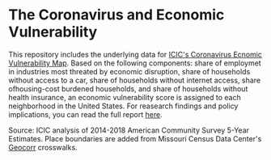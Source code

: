 # The Coronavirus and Economic Vulnerability

This repository includes the underlying data for [ICIC's Coronavirus Ecnomic Vulnerability Map](https://www.arcgis.com/home/webmap/viewer.html?webmap=f8bff4a0ac34460aa28240ba4332b047&extent=-71.2711,42.2376,-70.8663,42.4). Based on the following components: share of employmet in industries most threated by economic disruption, share of households without access to a car, share of households without internet access, share ofhousing-cost burdened households, and share of households without health insurance, an economic vulnerability score is assigned to each neighborhood in the United States. For reasearch findings and policy implications, you can read the full report [here](https://icic.org/wp-content/uploads/2020/04/ICIC_Coronavirus_EconVul_Brief_web.pdf).

Source: ICIC analysis of 2014-2018 American Community Survey 5-Year Estimates. Place boundaries are added from Missouri Census Data Center's [Geocorr](https://mcdc.missouri.edu/applications/geocorr.html) crosswalks. 
